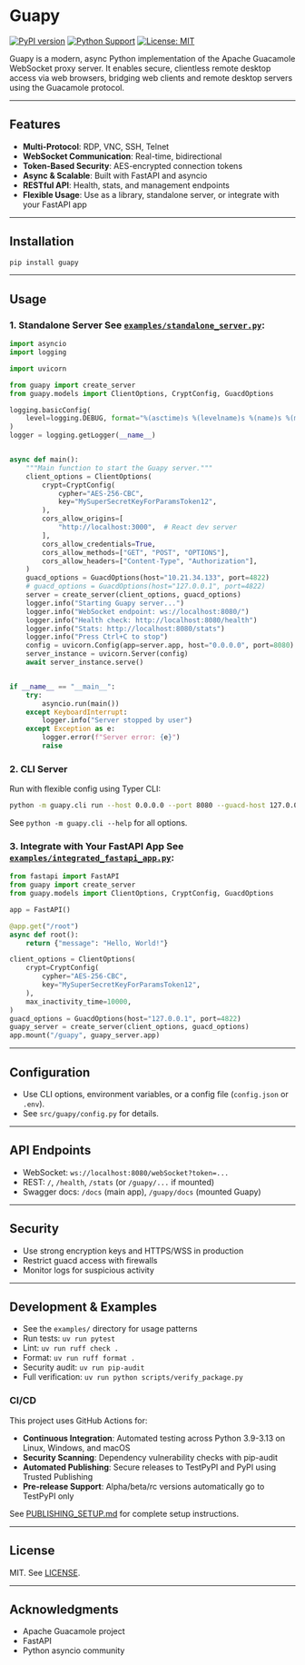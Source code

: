 # Guapy

[![PyPI version](https://badge.fury.io/py/guapy.svg)](https://badge.fury.io/py/guapy)
[![Python Support](https://img.shields.io/pypi/pyversions/guapy.svg)](https://pypi.org/project/guapy/)
[![License: MIT](https://img.shields.io/badge/License-MIT-yellow.svg)](https://opensource.org/licenses/MIT)

Guapy is a modern, async Python implementation of the Apache Guacamole WebSocket proxy server. It enables secure, clientless remote desktop access via web browsers, bridging web clients and remote desktop servers using the Guacamole protocol.

---

## Features

- **Multi-Protocol**: RDP, VNC, SSH, Telnet
- **WebSocket Communication**: Real-time, bidirectional
- **Token-Based Security**: AES-encrypted connection tokens
- **Async & Scalable**: Built with FastAPI and asyncio
- **RESTful API**: Health, stats, and management endpoints
- **Flexible Usage**: Use as a library, standalone server, or integrate with your FastAPI app

---

## Installation

```bash
pip install guapy
```

---

## Usage

### 1. Standalone Server See [`examples/standalone_server.py`](examples/standalone_server.py):

```python
import asyncio
import logging

import uvicorn

from guapy import create_server
from guapy.models import ClientOptions, CryptConfig, GuacdOptions

logging.basicConfig(
    level=logging.DEBUG, format="%(asctime)s %(levelname)s %(name)s %(message)s"
)
logger = logging.getLogger(__name__)


async def main():
    """Main function to start the Guapy server."""
    client_options = ClientOptions(
        crypt=CryptConfig(
            cypher="AES-256-CBC",
            key="MySuperSecretKeyForParamsToken12",
        ),
        cors_allow_origins=[
            "http://localhost:3000",  # React dev server
        ],
        cors_allow_credentials=True,
        cors_allow_methods=["GET", "POST", "OPTIONS"],
        cors_allow_headers=["Content-Type", "Authorization"],
    )
    guacd_options = GuacdOptions(host="10.21.34.133", port=4822)
    # guacd_options = GuacdOptions(host="127.0.0.1", port=4822)
    server = create_server(client_options, guacd_options)
    logger.info("Starting Guapy server...")
    logger.info("WebSocket endpoint: ws://localhost:8080/")
    logger.info("Health check: http://localhost:8080/health")
    logger.info("Stats: http://localhost:8080/stats")
    logger.info("Press Ctrl+C to stop")
    config = uvicorn.Config(app=server.app, host="0.0.0.0", port=8080)  # noqa: S104
    server_instance = uvicorn.Server(config)
    await server_instance.serve()


if __name__ == "__main__":
    try:
        asyncio.run(main())
    except KeyboardInterrupt:
        logger.info("Server stopped by user")
    except Exception as e:
        logger.error(f"Server error: {e}")
        raise

```

### 2. CLI Server

Run with flexible config using Typer CLI:

```bash
python -m guapy.cli run --host 0.0.0.0 --port 8080 --guacd-host 127.0.0.1 --guacd-port 4822 --secret-key MySuperSecretKeyForParamsToken12
```

See `python -m guapy.cli --help` for all options.

### 3. Integrate with Your FastAPI App See [`examples/integrated_fastapi_app.py`](examples/integrated_fastapi_app.py):

```python
from fastapi import FastAPI
from guapy import create_server
from guapy.models import ClientOptions, CryptConfig, GuacdOptions

app = FastAPI()

@app.get("/root")
async def root():
    return {"message": "Hello, World!"}

client_options = ClientOptions(
    crypt=CryptConfig(
        cypher="AES-256-CBC",
        key="MySuperSecretKeyForParamsToken12",
    ),
    max_inactivity_time=10000,
)
guacd_options = GuacdOptions(host="127.0.0.1", port=4822)
guapy_server = create_server(client_options, guacd_options)
app.mount("/guapy", guapy_server.app)
```

---

## Configuration

- Use CLI options, environment variables, or a config file (`config.json` or `.env`).
- See `src/guapy/config.py` for details.

---

## API Endpoints

- WebSocket: `ws://localhost:8080/webSocket?token=...`
- REST: `/`, `/health`, `/stats` (or `/guapy/...` if mounted)
- Swagger docs: `/docs` (main app), `/guapy/docs` (mounted Guapy)

---

## Security

- Use strong encryption keys and HTTPS/WSS in production
- Restrict guacd access with firewalls
- Monitor logs for suspicious activity

---

## Development & Examples

- See the `examples/` directory for usage patterns
- Run tests: `uv run pytest`
- Lint: `uv run ruff check .`
- Format: `uv run ruff format .`
- Security audit: `uv run pip-audit`
- Full verification: `uv run python scripts/verify_package.py`

### CI/CD

This project uses GitHub Actions for:
- **Continuous Integration**: Automated testing across Python 3.9-3.13 on Linux, Windows, and macOS
- **Security Scanning**: Dependency vulnerability checks with pip-audit
- **Automated Publishing**: Secure releases to TestPyPI and PyPI using Trusted Publishing
- **Pre-release Support**: Alpha/beta/rc versions automatically go to TestPyPI only

See [PUBLISHING_SETUP.md](PUBLISHING_SETUP.md) for complete setup instructions.

---

## License

MIT. See [LICENSE](LICENSE).

---

## Acknowledgments

- Apache Guacamole project
- FastAPI
- Python asyncio community
